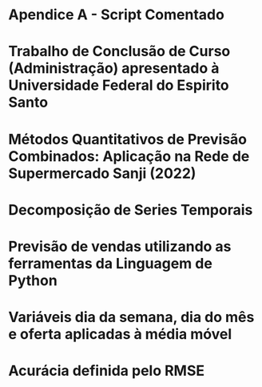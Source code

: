 # Apendice A - Script Comentado
# Trabalho de Conclusão de Curso (Administração) apresentado à Universidade Federal do Espirito Santo
# Métodos Quantitativos de Previsão Combinados: Aplicação na Rede de Supermercado Sanji (2022)
# Decomposição de Series Temporais
# Previsão de vendas utilizando as ferramentas da Linguagem de Python
# Variáveis dia da semana, dia do mês e oferta aplicadas à média móvel
# Acurácia definida pelo RMSE
